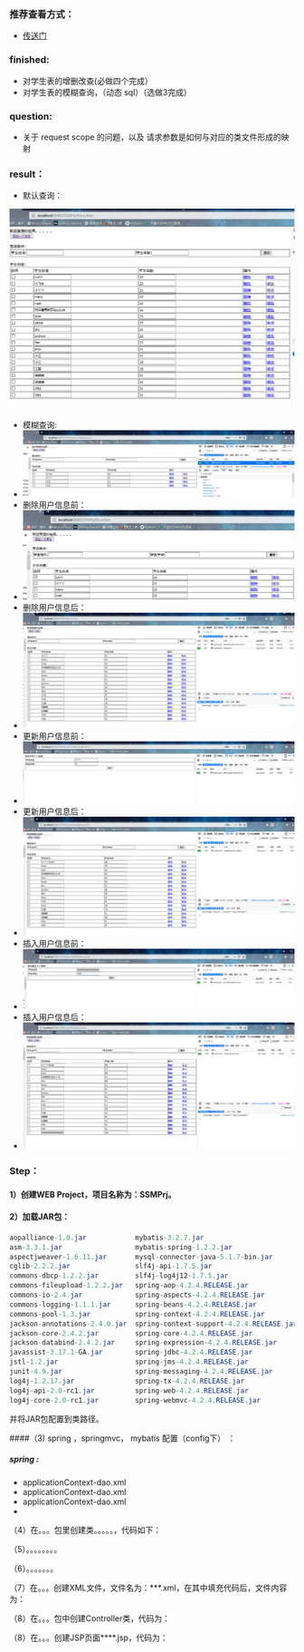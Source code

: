 ### 推荐查看方式：
- [传送门](https://github.com/WhyWhatHow/Software/blob/master/JavaEE/lab6.md)
### finished:
- 对学生表的增删改查(必做四个完成）
- 对学生表的模糊查询，（动态 sql）（选做3完成）

### question: 
- 关于 request scope 的问题，以及 请求参数是如何与对应的类文件形成的映射

### result：
- 默认查询： 
 
![默认查询](../.local/static/2019/5/0/normal.1560086648511.png)


- 模糊查询:
- ![title](../.local/static/2019/5/0/rule-query.1560086668460.png)
- 删除用户信息前：
- ![title](../.local/static/2019/5/0/before-delete.1560086679273.png)
- 删除用户信息后：
- ![title](../.local/static/2019/5/0/after-delete.1560086686058.png) 
- 更新用户信息前： 
- ![title](../.local/static/2019/5/0/before_update.1560086700675.png)
- 更新用户信息后： 
- ![title](../.local/static/2019/5/0/after-update.1560086707194.png)
- 插入用户信息前： 
- ![title](../.local/static/2019/5/0/add-tudent.1560086713692.png)
- 插入用户信息后： 
- ![title](../.local/static/2019/5/0/after-add.1560086717890.png)

### Step：
  
#### 1）创建WEB Project，项目名称为：SSMPrj。

#### 2）加载JAR包：
```java
aopalliance-1.0.jar            mybatis-3.2.7.jar
asm-3.3.1.jar                  mybatis-spring-1.2.2.jar
aspectjweaver-1.6.11.jar       mysql-connector-java-5.1.7-bin.jar
cglib-2.2.2.jar                slf4j-api-1.7.5.jar
commons-dbcp-1.2.2.jar         slf4j-log4j12-1.7.5.jar
commons-fileupload-1.2.2.jar   spring-aop-4.2.4.RELEASE.jar
commons-io-2.4.jar             spring-aspects-4.2.4.RELEASE.jar
commons-logging-1.1.1.jar      spring-beans-4.2.4.RELEASE.jar
commons-pool-1.3.jar           spring-context-4.2.4.RELEASE.jar
jackson-annotations-2.4.0.jar  spring-context-support-4.2.4.RELEASE.jar
jackson-core-2.4.2.jar         spring-core-4.2.4.RELEASE.jar
jackson-databind-2.4.2.jar     spring-expression-4.2.4.RELEASE.jar
javassist-3.17.1-GA.jar        spring-jdbc-4.2.4.RELEASE.jar
jstl-1.2.jar                   spring-jms-4.2.4.RELEASE.jar
junit-4.9.jar                  spring-messaging-4.2.4.RELEASE.jar
log4j-1.2.17.jar               spring-tx-4.2.4.RELEASE.jar
log4j-api-2.0-rc1.jar          spring-web-4.2.4.RELEASE.jar
log4j-core-2.0-rc1.jar         spring-webmvc-4.2.4.RELEASE.jar

```
并将JAR包配置到类路径。

####（3) spring ，springmvc， mybatis  配置（config下） ：
##### spring :
- applicationContext-dao.xml
- applicationContext-dao.xml
- applicationContext-dao.xml
- 

（4）在。。。包里创建类。。。。。，代码如下：

（5）。。。。。。。。

（6）。。。。。。。

（7）在。。。创建XML文件，文件名为：***.xml，在其中填充代码后，文件内容为：

（8）在。。。包中创建Controller类，代码为：

（8）在。。。创建JSP页面****.jsp，代码为：